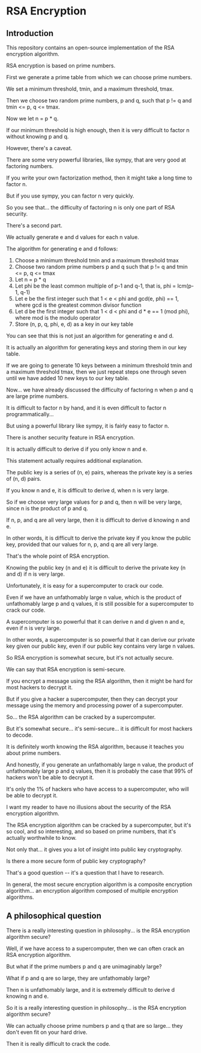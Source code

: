 # RSA Encryption

## Introduction

This repository contains an open-source implementation of the RSA encryption algorithm.

RSA encryption is based on prime numbers.

First we generate a prime table from which we can choose prime numbers.

We set a minimum threshold, tmin, and a maximum threshold, tmax.

Then we choose two random prime numbers, p and q, such that p != q and tmin <= p, q <= tmax.

Now we let n = p * q.

If our minimum threshold is high enough, then it is very difficult to factor n without knowing p and q.

However, there's a caveat.

There are some very powerful libraries, like sympy, that are very good at factoring numbers.

If you write your own factorization method, then it might take a long time to factor n.

But if you use sympy, you can factor n very quickly.

So you see that... the difficulty of factoring n is only one part of RSA security.

There's a second part.

We actually generate e and d values for each n value.

The algorithm for generating e and d follows:

1. Choose a minimum threshold tmin and a maximum threshold tmax
2. Choose two random prime numbers p and q such that p != q and tmin <= p, q <= tmax
3. Let n = p * q
4. Let phi be the least common multiple of p-1 and q-1, that is, phi = lcm(p-1, q-1)
5. Let e be the first integer such that 1 < e < phi and gcd(e, phi) == 1, where gcd is the greatest common divisor function
6. Let d be the first integer such that 1 < d < phi and d * e == 1 (mod phi), where mod is the modulo operator
7. Store (n, p, q, phi, e, d) as a key in our key table

You can see that this is not just an algorithm for generating e and d.

It is actually an algorithm for generating keys and storing them in our key table.

If we are going to generate 10 keys between a minimum threshold tmin and a maximum threshold tmax, then we just repeat steps one through seven until we have added 10 new keys to our key table.

Now... we have already discussed the difficulty of factoring n when p and q are large prime numbers.

It is difficult to factor n by hand, and it is even difficult to factor n programmatically...

But using a powerful library like sympy, it is fairly easy to factor n.

There is another security feature in RSA encryption.

It is actually difficult to derive d if you only know n and e.

This statement actually requires additional explanation.

The public key is a series of (n, e) pairs, whereas the private key is a series of (n, d) pairs.

If you know n and e, it is difficult to derive d, when n is very large.

So if we choose very large values for p and q, then n will be very large, since n is the product of p and q.

If n, p, and q are all very large, then it is difficult to derive d knowing n and e.

In other words, it is difficult to derive the private key if you know the public key, provided that our values for n, p, and q are all very large.

That's the whole point of RSA encryption.

Knowing the public key (n and e) it is difficult to derive the private key (n and d) if n is very large.

Unfortunately, it is easy for a supercomputer to crack our code.

Even if we have an unfathomably large n value, which is the product of unfathomably large p and q values, it is still possible for a supercomputer to crack our code.

A supercomputer is so powerful that it can derive n and d given n and e, even if n is very large.

In other words, a supercomputer is so powerful that it can derive our private key given our public key, even if our public key contains very large n values.

So RSA encryption is somewhat secure, but it's not actually secure.

We can say that RSA encryption is semi-secure.

If you encrypt a message using the RSA algorithm, then it might be hard for most hackers to decrypt it.

But if you give a hacker a supercomputer, then they can decrypt your message using the memory and processing power of a supercomputer.

So... the RSA algorithm can be cracked by a supercomputer.

But it's somewhat secure... it's semi-secure... it is difficult for most hackers to decode.

It is definitely worth knowing the RSA algorithm, because it teaches you about prime numbers.

And honestly, if you generate an unfathomably large n value, the product of unfathomably large p and q values, then it is probably the case that 99% of hackers won't be able to decrypt it.

It's only the 1% of hackers who have access to a supercomputer, who will be able to decrypt it.

I want my reader to have no illusions about the security of the RSA encryption algorithm.

The RSA encryption algorithm can be cracked by a supercomputer, but it's so cool, and so interesting, and so based on prime numbers, that it's actually worthwhile to know.

Not only that... it gives you a lot of insight into public key cryptography.

Is there a more secure form of public key cryptography?

That's a good question -- it's a question that I have to research.

In general, the most secure encryption algorithm is a composite encryption algorithm... an encryption algorithm composed of multiple encryption algorithms.

## A philosophical question

There is a really interesting question in philosophy... is the RSA encryption algorithm secure?

Well, if we have access to a supercomputer, then we can often crack an RSA encryption algorithm.

But what if the prime numbers p and q are unimaginably large?

What if p and q are so large, they are unfathomably large?

Then n is unfathomably large, and it is extremely difficult to derive d knowing n and e.

So it is a really interesting question in philosophy... is the RSA encryption algorithm secure?

We can actually choose prime numbers p and q that are so large... they don't even fit on your hard drive.

Then it is really difficult to crack the code.
